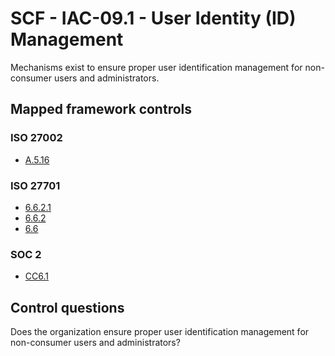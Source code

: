 # SCF - IAC-09.1 - User Identity (ID) Management
Mechanisms exist to ensure proper user identification management for non-consumer users and administrators. 
## Mapped framework controls
### ISO 27002
- [A.5.16](../iso27002/a-5.md#a516)
  
### ISO 27701
- [6.6.2.1](../iso27701/6621.md)
- [6.6.2](../iso27701/662.md)
- [6.6](../iso27701/66.md)
  
### SOC 2
- [CC6.1](../soc2/cc61.md)
  
## Control questions
Does the organization ensure proper user identification management for non-consumer users and administrators? 
  